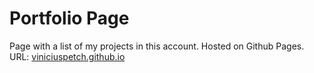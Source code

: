 # Portfolio Page
Page with a list of my projects in this account. Hosted on Github Pages.
URL: [viniciuspetch.github.io](viniciuspetch.github.io)
